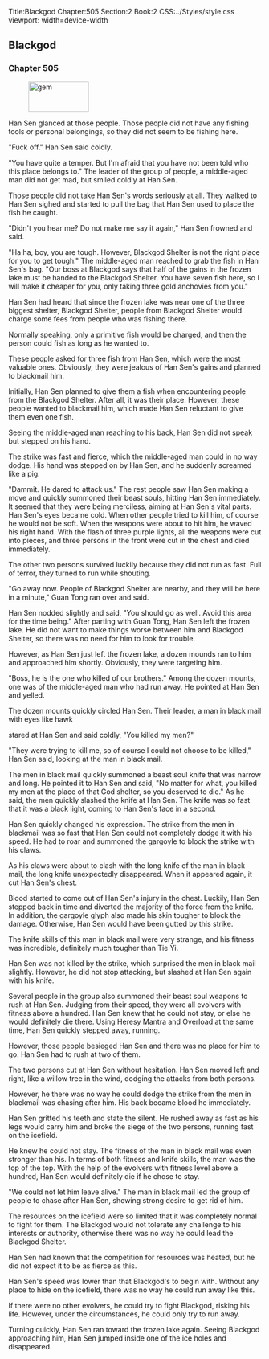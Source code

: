 Title:Blackgod 
Chapter:505 
Section:2 
Book:2 
CSS:../Styles/style.css 
viewport: width=device-width
  
## Blackgod
### Chapter 505
  
<figure>
	<img src="../Images/gem.gif" alt="gem" id="gem" width="120" height="60" />
</figure>
  

  
Han Sen glanced at those people. Those people did not have any fishing tools or personal belongings, so they did not seem to be fishing here.

"Fuck off." Han Sen said coldly.

"You have quite a temper. But I'm afraid that you have not been told who this place belongs to." The leader of the group of people, a middle-aged man did not get mad, but smiled coldly at Han Sen.

Those people did not take Han Sen's words seriously at all. They walked to Han Sen sighed and started to pull the bag that Han Sen used to place the fish he caught.

"Didn't you hear me? Do not make me say it again," Han Sen frowned and said.

"Ha ha, boy, you are tough. However, Blackgod Shelter is not the right place for you to get tough." The middle-aged man reached to grab the fish in Han Sen's bag. "Our boss at Blackgod says that half of the gains in the frozen lake must be handed to the Blackgod Shelter. You have seven fish here, so I will make it cheaper for you, only taking three gold anchovies from you."

Han Sen had heard that since the frozen lake was near one of the three biggest shelter, Blackgod Shelter, people from Blackgod Shelter would charge some fees from people who was fishing there.

Normally speaking, only a primitive fish would be charged, and then the person could fish as long as he wanted to.

These people asked for three fish from Han Sen, which were the most valuable ones. Obviously, they were jealous of Han Sen's gains and planned to blackmail him.

Initially, Han Sen planned to give them a fish when encountering people from the Blackgod Shelter. After all, it was their place. However, these people wanted to blackmail him, which made Han Sen reluctant to give them even one fish.

Seeing the middle-aged man reaching to his back, Han Sen did not speak but stepped on his hand.

The strike was fast and fierce, which the middle-aged man could in no way dodge. His hand was stepped on by Han Sen, and he suddenly screamed like a pig.

"Dammit. He dared to attack us." The rest people saw Han Sen making a move and quickly summoned their beast souls, hitting Han Sen immediately. It seemed that they were being merciless, aiming at Han Sen's vital parts. Han Sen's eyes became cold. When other people tried to kill him, of course he would not be soft. When the weapons were about to hit him, he waved his right hand. With the flash of three purple lights, all the weapons were cut into pieces, and three persons in the front were cut in the chest and died immediately.

The other two persons survived luckily because they did not run as fast. Full of terror, they turned to run while shouting.

"Go away now. People of Blackgod Shelter are nearby, and they will be here in a minute," Guan Tong ran over and said.

Han Sen nodded slightly and said, "You should go as well. Avoid this area for the time being." After parting with Guan Tong, Han Sen left the frozen lake. He did not want to make things worse between him and Blackgod Shelter, so there was no need for him to look for trouble.

However, as Han Sen just left the frozen lake, a dozen mounds ran to him and approached him shortly. Obviously, they were targeting him.

"Boss, he is the one who killed of our brothers." Among the dozen mounts, one was of the middle-aged man who had run away. He pointed at Han Sen and yelled.

The dozen mounts quickly circled Han Sen. Their leader, a man in black mail with eyes like hawk

stared at Han Sen and said coldly, "You killed my men?"

"They were trying to kill me, so of course I could not choose to be killed," Han Sen said, looking at the man in black mail.

The men in black mail quickly summoned a beast soul knife that was narrow and long. He pointed it to Han Sen and said, "No matter for what, you killed my men at the place of that God shelter, so you deserved to die." As he said, the men quickly slashed the knife at Han Sen. The knife was so fast that it was a black light, coming to Han Sen's face in a second.

Han Sen quickly changed his expression. The strike from the men in blackmail was so fast that Han Sen could not completely dodge it with his speed. He had to roar and summoned the gargoyle to block the strike with his claws.

As his claws were about to clash with the long knife of the man in black mail, the long knife unexpectedly disappeared. When it appeared again, it cut Han Sen's chest.

Blood started to come out of Han Sen's injury in the chest. Luckily, Han Sen stepped back in time and diverted the majority of the force from the knife. In addition, the gargoyle glyph also made his skin tougher to block the damage. Otherwise, Han Sen would have been gutted by this strike.

The knife skills of this man in black mail were very strange, and his fitness was incredible, definitely much tougher than Tie Yi.

Han Sen was not killed by the strike, which surprised the men in black mail slightly. However, he did not stop attacking, but slashed at Han Sen again with his knife.

Several people in the group also summoned their beast soul weapons to rush at Han Sen. Judging from their speed, they were all evolvers with fitness above a hundred. Han Sen knew that he could not stay, or else he would definitely die there. Using Heresy Mantra and Overload at the same time, Han Sen quickly stepped away, running.

However, those people besieged Han Sen and there was no place for him to go. Han Sen had to rush at two of them.

The two persons cut at Han Sen without hesitation. Han Sen moved left and right, like a willow tree in the wind, dodging the attacks from both persons.

However, he there was no way he could dodge the strike from the men in blackmail was chasing after him. His back became blood he immediately.

Han Sen gritted his teeth and state the silent. He rushed away as fast as his legs would carry him and broke the siege of the two persons, running fast on the icefield.

He knew he could not stay. The fitness of the man in black mail was even stronger than his. In terms of both fitness and knife skills, the man was the top of the top. With the help of the evolvers with fitness level above a hundred, Han Sen would definitely die if he chose to stay.

"We could not let him leave alive." The man in black mail led the group of people to chase after Han Sen, showing strong desire to get rid of him.

The resources on the icefield were so limited that it was completely normal to fight for them. The Blackgod would not tolerate any challenge to his interests or authority, otherwise there was no way he could lead the Blackgod Shelter.

Han Sen had known that the competition for resources was heated, but he did not expect it to be as fierce as this.

Han Sen's speed was lower than that Blackgod's to begin with. Without any place to hide on the icefield, there was no way he could run away like this.

If there were no other evolvers, he could try to fight Blackgod, risking his life. However, under the circumstances, he could only try to run away.

Turning quickly, Han Sen ran toward the frozen lake again. Seeing Blackgod approaching him, Han Sen jumped inside one of the ice holes and disappeared.